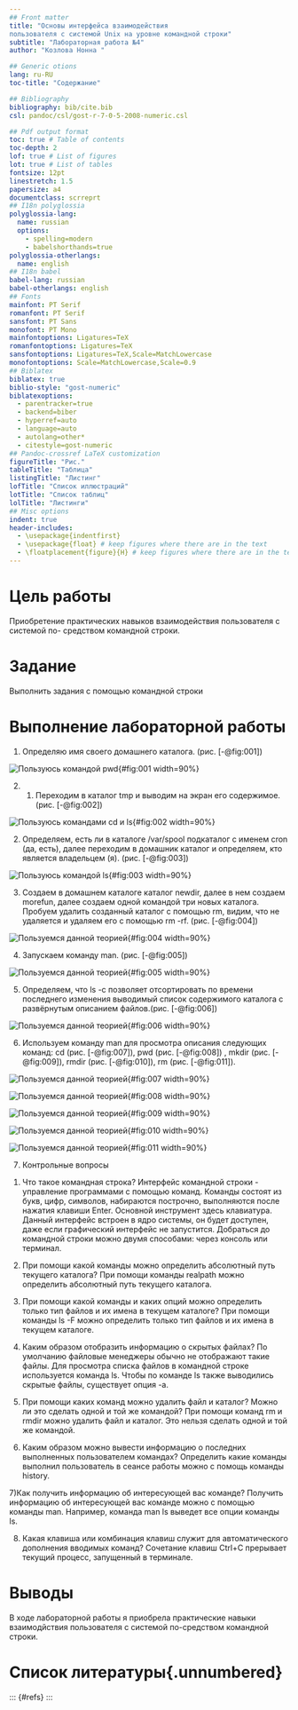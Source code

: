 ```yaml
---
## Front matter
title: "Основы интерфейса взаимодействия
пользователя с системой Unix на уровне командной строки"
subtitle: "Лабораторная работа №4"
author: "Козлова Нонна "

## Generic otions
lang: ru-RU
toc-title: "Содержание"

## Bibliography
bibliography: bib/cite.bib
csl: pandoc/csl/gost-r-7-0-5-2008-numeric.csl

## Pdf output format
toc: true # Table of contents
toc-depth: 2
lof: true # List of figures
lot: true # List of tables
fontsize: 12pt
linestretch: 1.5
papersize: a4
documentclass: scrreprt
## I18n polyglossia
polyglossia-lang:
  name: russian
  options:
	- spelling=modern
	- babelshorthands=true
polyglossia-otherlangs:
  name: english
## I18n babel
babel-lang: russian
babel-otherlangs: english
## Fonts
mainfont: PT Serif
romanfont: PT Serif
sansfont: PT Sans
monofont: PT Mono
mainfontoptions: Ligatures=TeX
romanfontoptions: Ligatures=TeX
sansfontoptions: Ligatures=TeX,Scale=MatchLowercase
monofontoptions: Scale=MatchLowercase,Scale=0.9
## Biblatex
biblatex: true
biblio-style: "gost-numeric"
biblatexoptions:
  - parentracker=true
  - backend=biber
  - hyperref=auto
  - language=auto
  - autolang=other*
  - citestyle=gost-numeric
## Pandoc-crossref LaTeX customization
figureTitle: "Рис."
tableTitle: "Таблица"
listingTitle: "Листинг"
lofTitle: "Список иллюстраций"
lotTitle: "Список таблиц"
lolTitle: "Листинги"
## Misc options
indent: true
header-includes:
  - \usepackage{indentfirst}
  - \usepackage{float} # keep figures where there are in the text
  - \floatplacement{figure}{H} # keep figures where there are in the text
---
```


# Цель работы

Приобретение практических навыков взаимодействия пользователя с системой по-
средством командной строки.

# Задание

Выполнить задания с помощью командной строки


# Выполнение лабораторной работы

1. Определяю имя своего домашнего каталога. (рис. [-@fig:001])

![Пользуюсь командой pwd](image/1.png){#fig:001 width=90%}

2. 1) Переходим в каталог tmp и выводим на экран его содержимое. (рис. [-@fig:002])

![Пользуюсь командами cd и ls](image/2.1.png){#fig:002 width=90%}

2) Определяем, есть ли в каталоге /var/spool подкаталог с именем cron (да, есть), далее переходим в домашник каталог и определяем, кто является владельцем (я). (рис. [-@fig:003])

![Пользуюсь командой ls](image/2.2.png){#fig:003 width=90%}

3. Создаем в домашнем каталоге каталог newdir, далее в нем создаем morefun, далее создаем одной командой три новых каталога. Пробуем удалить созданный каталог с помощью rm, видим, что не удаляется и удаляем его с помощью rm -rf. (рис. [-@fig:004])

![Пользуемся данной теорией](image/3.png){#fig:004 width=90%}

4. Запускаем команду man. (рис. [-@fig:005])


![Пользуемся данной теорией](image/4.png){#fig:005 width=90%}

5. Определяем, что ls -c позволяет отсортировать по времени последнего изменения выводимый список содержимого каталога с развёрнутым описанием файлов.(рис. [-@fig:006])

![Пользуемся данной теорией](image/5.png){#fig:006 width=90%}

6. Используем команду man для просмотра описания следующих команд: cd (рис. [-@fig:007]), pwd (рис. [-@fig:008]) , mkdir (рис. [-@fig:009]), rmdir (рис. [-@fig:010]), rm (рис. [-@fig:011]).

![Пользуемся данной теорией](image/6.1.png){#fig:007 width=90%}

![Пользуемся данной теорией](image/6.2.png){#fig:008 width=90%}

![Пользуемся данной теорией](image/6.3.png){#fig:009 width=90%}

![Пользуемся данной теорией](image/6.4.png){#fig:010 width=90%}

![Пользуемся данной теорией](image/6.5.png){#fig:011 width=90%}

7. Контрольные вопросы

1) Что такое командная строка?
Интерфейс командной строки - управление программами с помощью команд. Команды состоят из букв, цифр, символов, набираются построчно, выполняются после нажатия клавиши Enter. Основной инструмент здесь клавиатура. Данный интерфейс встроен в ядро системы, он будет доступен, даже если графический интерфейс не запустится. Добраться до командной строки можно двумя способами: через консоль или терминал.

2) При помощи какой команды можно определить абсолютный путь текущего каталога? 
При помощи команды realpath можно определить абсолютный путь текущего каталога. 

3) При помощи какой команды и каких опций можно определить только тип файлов и их имена в текущем каталоге? 
При помощи команды ls -F можно определить только тип файлов и их имена в текущем каталоге.

4) Каким образом отобразить информацию о скрытых файлах? 
По умолчанию файловые менеджеры обычно не отображают такие файлы. Для просмотра списка файлов в командной строке используется команда ls. Чтобы по команде ls также выводились скрытые файлы, существует опция -a.

5) При помощи каких команд можно удалить файл и каталог? Можно ли это сделать одной и той же командой?
При помощи команд rm и rmdir можно удалить файл и каталог. Это нельзя сделать одной и той же командой.

6) Каким образом можно вывести информацию о последних выполненных пользователем командах? 
Определить какие команды выполнил пользователь в сеансе работы можно с помощь команды history.

7)Как получить информацию об интересующей вас команде?
Получить информацию об интересующей вас команде можно с помощью команды man. Например, команда man ls выведет все опции команды ls.

8) Какая клавиша или комбинация клавиш служит для автоматического дополнения вводимых команд?
Сочетание клавиш Ctrl+C прерывает текущий процесс, запущенный в терминале.

# Выводы

В ходе лабораторной работы я приобрела практические навыки взаимодйствия пользователя с системой по-средством командной строки.

# Список литературы{.unnumbered}

::: {#refs}
:::
